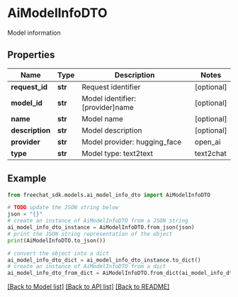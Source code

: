 # AiModelInfoDTO

Model information

## Properties

Name | Type | Description | Notes
------------ | ------------- | ------------- | -------------
**request_id** | **str** | Request identifier | [optional] 
**model_id** | **str** | Model identifier: [provider]name | [optional] 
**name** | **str** | Model name | [optional] 
**description** | **str** | Model description | [optional] 
**provider** | **str** | Model provider: hugging_face | open_ai | azure_open_ai | local_ai | in_process | dash_scope | unknown | [optional] 
**type** | **str** | Model type: text2text | text2chat | text2image | embedding | moderation | [optional] 

## Example

```python
from freechat_sdk.models.ai_model_info_dto import AiModelInfoDTO

# TODO update the JSON string below
json = "{}"
# create an instance of AiModelInfoDTO from a JSON string
ai_model_info_dto_instance = AiModelInfoDTO.from_json(json)
# print the JSON string representation of the object
print(AiModelInfoDTO.to_json())

# convert the object into a dict
ai_model_info_dto_dict = ai_model_info_dto_instance.to_dict()
# create an instance of AiModelInfoDTO from a dict
ai_model_info_dto_from_dict = AiModelInfoDTO.from_dict(ai_model_info_dto_dict)
```
[[Back to Model list]](../README.md#documentation-for-models) [[Back to API list]](../README.md#documentation-for-api-endpoints) [[Back to README]](../README.md)


